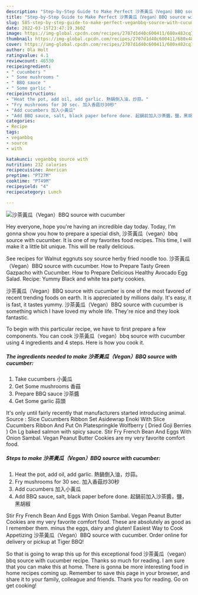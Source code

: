 ```yaml
---
description: "Step-by-Step Guide to Make Perfect 沙茶黃瓜（Vegan）BBQ source with cucumber"
title: "Step-by-Step Guide to Make Perfect 沙茶黃瓜（Vegan）BBQ source with cucumber"
slug: 585-step-by-step-guide-to-make-perfect-veganbbq-source-with-cucumber
date: 2022-03-15T23:47:19.360Z
image: https://img-global.cpcdn.com/recipes/2707d1d40c600411/680x482cq70/沙茶黃瓜veganbbq-source-with-cucumber-recipe-main-photo.jpg
thumbnail: https://img-global.cpcdn.com/recipes/2707d1d40c600411/680x482cq70/沙茶黃瓜veganbbq-source-with-cucumber-recipe-main-photo.jpg
cover: https://img-global.cpcdn.com/recipes/2707d1d40c600411/680x482cq70/沙茶黃瓜veganbbq-source-with-cucumber-recipe-main-photo.jpg
author: Ola Holt
ratingvalue: 4.1
reviewcount: 46530
recipeingredient:
- " cucumbers "
- " Some mushrooms "
- " BBQ sauce "
- " Some garlic "
recipeinstructions:
- "Heat the pot, add oil, add garlic. 熱鍋倒入油，炒蒜。"
- "Fry mushrooms for 30 sec. 加入香菇炒30秒"
- "Add cucumbers 加入小黃瓜"
- "Add BBQ sauce, salt, black paper before done. 起鍋前加入沙茶醬，鹽，黑胡椒"
categories:
- Recipe
tags:
- veganbbq
- source
- with

katakunci: veganbbq source with 
nutrition: 232 calories
recipecuisine: American
preptime: "PT27M"
cooktime: "PT49M"
recipeyield: "4"
recipecategory: Lunch

---
```



![沙茶黃瓜（Vegan）BBQ source with cucumber](https://img-global.cpcdn.com/recipes/2707d1d40c600411/680x482cq70/沙茶黃瓜veganbbq-source-with-cucumber-recipe-main-photo.jpg)

Hey everyone, hope you're having an incredible day today. Today, I'm gonna show you how to prepare a special dish, 沙茶黃瓜（vegan）bbq source with cucumber. It is one of my favorites food recipes. This time, I will make it a little bit unique. This will be really delicious.

See recipes for Walnut eggnuts soy source herby fried noodle too. 沙茶黃瓜（Vegan）BBQ source with cucumber. How to Prepare Tasty Green Gazpacho with Cucumber. How to Prepare Delicious Healthy Avocado Egg Salad. Recipe: Yummy Black and white tea party cookies.

沙茶黃瓜（Vegan）BBQ source with cucumber is one of the most favored of recent trending foods on earth. It is appreciated by millions daily. It's easy, it is fast, it tastes yummy. 沙茶黃瓜（Vegan）BBQ source with cucumber is something which I have loved my whole life. They're nice and they look fantastic.


To begin with this particular recipe, we have to first prepare a few components. You can cook 沙茶黃瓜（vegan）bbq source with cucumber using 4 ingredients and 4 steps. Here is how you cook it.

<!--inarticleads1-->

##### The ingredients needed to make 沙茶黃瓜（Vegan）BBQ source with cucumber:

1. Take  cucumbers 小黃瓜
1. Get  Some mushrooms 香菇
1. Prepare  BBQ sauce 沙茶醬
1. Get  Some garlic 蒜頭


It&#39;s only until fairly recently that manufacturers started introducing animal. Source : Slice Cucumbers Ribbon Set Asidewrap Enoki With Slice Cucumbers Ribbon And Put On Platespringkle Wolfberry ( Dried Goji Berries ) On Lg baked salmon with spicy sauce. Stir Fry French Bean And Eggs With Onion Sambal. Vegan Peanut Butter Cookies are my very favorite comfort food. 

<!--inarticleads2-->

##### Steps to make 沙茶黃瓜（Vegan）BBQ source with cucumber:

1. Heat the pot, add oil, add garlic. 熱鍋倒入油，炒蒜。
1. Fry mushrooms for 30 sec. 加入香菇炒30秒
1. Add cucumbers 加入小黃瓜
1. Add BBQ sauce, salt, black paper before done. 起鍋前加入沙茶醬，鹽，黑胡椒


Stir Fry French Bean And Eggs With Onion Sambal. Vegan Peanut Butter Cookies are my very favorite comfort food. These are absolutely as good as I remember them. minus the eggs, dairy and gluten! Easiest Way to Cook Appetizing 沙茶黃瓜（Vegan）BBQ source with cucumber. Order online for delivery or pickup at Tiger BBQ! 

So that is going to wrap this up for this exceptional food 沙茶黃瓜（vegan）bbq source with cucumber recipe. Thanks so much for reading. I am sure that you can make this at home. There is gonna be more interesting food in home recipes coming up. Remember to save this page in your browser, and share it to your family, colleague and friends. Thank you for reading. Go on get cooking!
